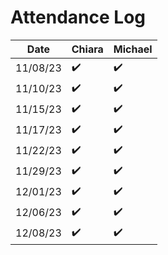 # Attendance Log

| Date       | Chiara     | Michael  |
|------------|------------|------------|
| 11/08/23   |    ✔️       |      ✔️     |
| 11/10/23   |    ✔️       |      ✔️     |
| 11/15/23   |    ✔️       |      ✔️     |
| 11/17/23   |    ✔️       |      ✔️     |
| 11/22/23   |    ✔️       |      ✔️     |
| 11/29/23   |    ✔️       |      ✔️     |
| 12/01/23   |    ✔️       |      ✔️     |
| 12/06/23   |    ✔️       |      ✔️     |
| 12/08/23   |    ✔️       |      ✔️     |


